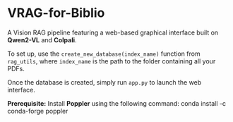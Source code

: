 # VRAG-for-Biblio
A Vision RAG pipeline featuring a web-based graphical interface built on **Qwen2-VL** and **Colpali**.  

To set up, use the `create_new_database(index_name)` function from `rag_utils`, where `index_name` is the path to the folder containing all your PDFs.  

Once the database is created, simply run `app.py` to launch the web interface.  

**Prerequisite:** Install **Poppler** using the following command: conda install -c conda-forge poppler
